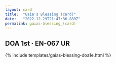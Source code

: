 ```yaml
---
layout: card
title:  "Gaia's Blessing (card)"
date:   "2022-12-29T21:47:36.889Z"
permalink: gaias-blessing_(card)
---
```


## DOA 1st &middot; EN-067 UR

{% include templates/gaias-blessing-doa1e.html %}
